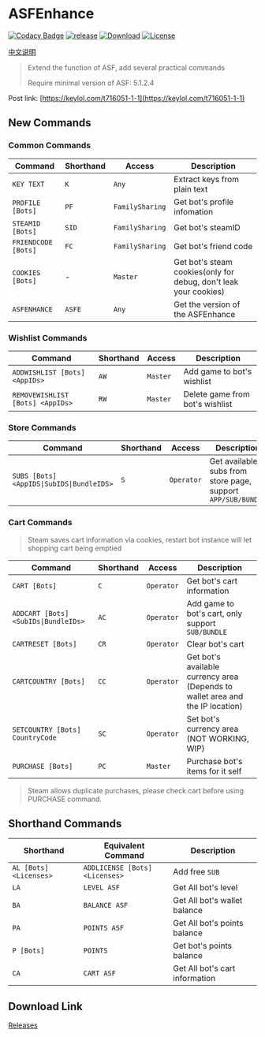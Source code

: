 # ASFEnhance

[![Codacy Badge][codacy_b]][Codacy] [![release][release_b]][Release] [![Download][download_b]][Release] [![License][license_b]][License]

[中文说明](README.zh-CN.md)

> Extend the function of ASF, add several practical commands
>
> Require minimal version of ASF: 5.1.2.4

Post link: [https://keylol.com/t716051-1-1](https://keylol.com/t716051-1-1)

## New Commands

### Common Commands

| Command             | Shorthand | Access          | Description                                                      |
| ------------------- | --------- | --------------- | ---------------------------------------------------------------- |
| `KEY TEXT`          | `K`       | `Any`           | Extract keys from plain text                                     |
| `PROFILE [Bots]`    | `PF`      | `FamilySharing` | Get bot's profile infomation                                     |
| `STEAMID [Bots]`    | `SID`     | `FamilySharing` | Get bot's steamID                                                |
| `FRIENDCODE [Bots]` | `FC`      | `FamilySharing` | Get bot's friend code                                            |
| `COOKIES [Bots]`    | -         | `Master`        | Get bot's steam cookies(only for debug, don't leak your cookies) |
| `ASFENHANCE`        | `ASFE`    | `Any`           | Get the version of the ASFEnhance                                |

### Wishlist Commands

| Command                          | Shorthand | Access   | Description                     |
| -------------------------------- | --------- | -------- | ------------------------------- |
| `ADDWISHLIST [Bots] <AppIDs>`    | `AW`      | `Master` | Add game to bot's wishlist      |
| `REMOVEWISHLIST [Bots] <AppIDs>` | `RW`      | `Master` | Delete game from bot's wishlist |

### Store Commands

| Command                                   | Shorthand | Access     | Description                                                  |
| ----------------------------------------- | --------- | ---------- | ------------------------------------------------------------ |
| `SUBS [Bots] <AppIDS\|SubIDS\|BundleIDS>` | `S`       | `Operator` | Get available subs from store page, support `APP/SUB/BUNDLE` |

### Cart Commands

> Steam saves cart information via cookies, restart bot instance will let shopping cart being emptied

| Command                              | Shorthand | Access     | Description                                                                    |
| ------------------------------------ | --------- | ---------- | ------------------------------------------------------------------------------ |
| `CART [Bots]`                        | `C`       | `Operator` | Get bot's cart information                                                     |
| `ADDCART [Bots] <SubIDs\|BundleIDs>` | `AC`      | `Operator` | Add game to bot's cart, only support `SUB/BUNDLE`                              |
| `CARTRESET [Bots]`                   | `CR`      | `Operator` | Clear bot's cart                                                               |
| `CARTCOUNTRY [Bots]`                 | `CC`      | `Operator` | Get bot's available currency area (Depends to wallet area and the IP location) |
| `SETCOUNTRY [Bots] CountryCode`      | `SC`      | `Operator` | Set bot's currency area (NOT WORKING, WIP)                                     |
| `PURCHASE [Bots]`                    | `PC`      | `Master`   | Purchase bot's items for it self                                               |

> Steam allows duplicate purchases, please check cart before using PURCHASE command.
## Shorthand Commands

| Shorthand              | Equivalent Command             | Description                    |
| ---------------------- | ------------------------------ | ------------------------------ |
| `AL [Bots] <Licenses>` | `ADDLICENSE [Bots] <Licenses>` | Add free `SUB`                 |
| `LA`                   | `LEVEL ASF`                    | Get All bot's level            |
| `BA`                   | `BALANCE ASF`                  | Get All bot's wallet balance   |
| `PA`                   | `POINTS ASF`                   | Get All bot's points balance   |
| `P [Bots]`             | `POINTS`                       | Get bot's points balance       |
| `CA`                   | `CART ASF`                     | Get All bot's cart information |

## Download Link

[Releases](https://github.com/chr233/ASFEnhance/releases)

[codacy_b]: https://app.codacy.com/project/badge/Grade/3d174e792fd4412bb6b34a77d67e5dea
[codacy]: https://www.codacy.com/gh/chr233/ASFEnhance/dashboard
[download_b]: https://img.shields.io/github/downloads/chr233/ASFEnhance/total
[release]: https://github.com/chr233/ASFEnhance/releases
[release_b]: https://img.shields.io/github/v/release/chr233/ASFEnhance
[license]: https://github.com/chr233/ASFEnhance/blob/master/license
[license_b]: https://img.shields.io/github/license/chr233/ASFEnhance
